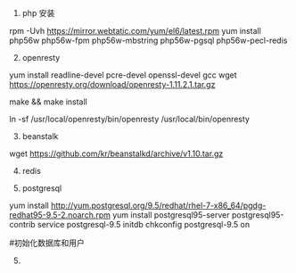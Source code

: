 


1. php 安装

rpm -Uvh https://mirror.webtatic.com/yum/el6/latest.rpm
yum install php56w php56w-fpm php56w-mbstring php56w-pgsql php56w-pecl-redis

2. openresty

yum install readline-devel pcre-devel openssl-devel gcc
wget https://openresty.org/download/openresty-1.11.2.1.tar.gz

make && make install

ln -sf /usr/local/openresty/bin/openresty /usr/local/bin/openresty

3. beanstalk

wget https://github.com/kr/beanstalkd/archive/v1.10.tar.gz


4. redis

5. postgresql

yum install http://yum.postgresql.org/9.5/redhat/rhel-7-x86_64/pgdg-redhat95-9.5-2.noarch.rpm
yum install postgresql95-server postgresql95-contrib
service postgresql-9.5 initdb
chkconfig postgresql-9.5 on

#初始化数据库和用户

5.
